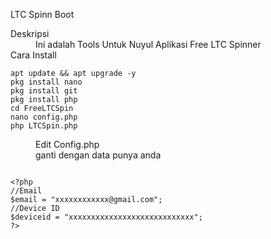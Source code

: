  LTC Spinn Boot

<dl>
  <dt>Deskripsi</dt>
  <dd>Ini adalah Tools Untuk Nuyul Aplikasi Free LTC Spinner</dd>

  <dt>Cara Install</dt>
</dl>
<pre><code>apt update && apt upgrade -y
pkg install nano 
pkg install git
pkg install php
cd FreeLTCSpin
nano config.php
php LTCSpin.php
</code></pre>
<dl>
  <dd>Edit Config.php</dd>
  <dd>ganti dengan data punya anda</dd>
</dl>
<pre><code>
&lt;?php
//Email 
$email = "xxxxxxxxxxxx@gmail.com";
//Device ID
$deviceid = "xxxxxxxxxxxxxxxxxxxxxxxxxxxx";
?&gt;
</code></pre>
<dl>
